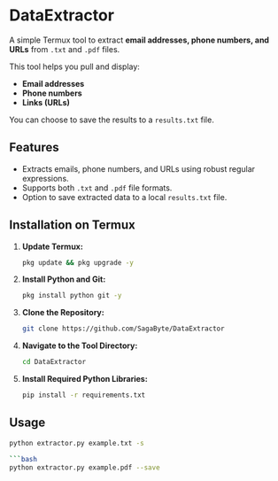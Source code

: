 # DataExtractor

A simple Termux tool to extract **email addresses, phone numbers, and URLs** from `.txt` and `.pdf` files.

This tool helps you pull and display:

-   **Email addresses**
-   **Phone numbers**
-   **Links (URLs)**

You can choose to save the results to a `results.txt` file.

## Features

-   Extracts emails, phone numbers, and URLs using robust regular expressions.
-   Supports both `.txt` and `.pdf` file formats.
-   Option to save extracted data to a local `results.txt` file.

## Installation on Termux

1.  **Update Termux:**
    ```bash
    pkg update && pkg upgrade -y
    ```

2.  **Install Python and Git:**
    ```bash
    pkg install python git -y
    ```

3.  **Clone the Repository:**
    ```bash
    git clone https://github.com/SagaByte/DataExtractor
    ```

4.  **Navigate to the Tool Directory:**
    ```bash
    cd DataExtractor
    ```

5.  **Install Required Python Libraries:**
    ```bash
    pip install -r requirements.txt
    ```

## Usage

```bash
python extractor.py example.txt -s

```bash
python extractor.py example.pdf --save
